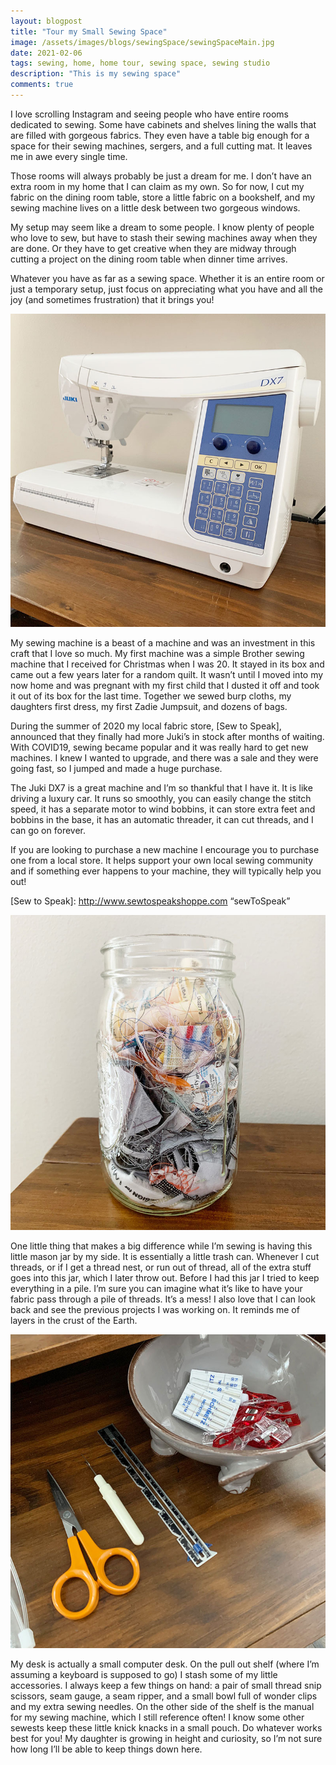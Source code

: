 ```yaml
---
layout: blogpost
title: "Tour my Small Sewing Space"
image: /assets/images/blogs/sewingSpace/sewingSpaceMain.jpg
date: 2021-02-06
tags: sewing, home, home tour, sewing space, sewing studio
description: "This is my sewing space"
comments: true
---
```


I love scrolling Instagram and seeing people who have entire rooms dedicated to sewing. Some have cabinets and shelves lining the walls that are filled with gorgeous fabrics. They even have a table big enough for a space for their sewing machines, sergers, and a full cutting mat. It leaves me in awe every single time. 

Those rooms will always probably be just a dream for me. I don’t have an extra room in my home that I can claim as my own. So for now, I cut my fabric on the dining room table, store a little fabric on a bookshelf, and my sewing machine lives on a little desk between two gorgeous windows. 

My setup may seem like a dream to some people. I know plenty of people who love to sew, but have to stash their sewing machines away when they are done. Or they have to get creative when they are midway through cutting a project on the dining room table when dinner time arrives.

Whatever you have as far as a sewing space. Whether it is an entire room or just a temporary setup, just focus on appreciating what you have and all the joy (and sometimes frustration) that it brings you!

![Juki](/assets/images/blogs/sewingSpace/juki.jpg)

My sewing machine is a beast of a machine and was an investment in this craft that I love so much. My first machine was a simple Brother sewing machine that I received for Christmas when I was 20. It stayed in its box and came out a few years later for a random quilt. It wasn’t until I moved into my now home and was pregnant with my first child that I dusted it off and took it out of its box for the last time. Together we sewed burp cloths, my daughters first dress, my first Zadie Jumpsuit, and dozens of bags. 

During the summer of 2020 my local fabric store, [Sew to Speak], announced that they finally had more Juki’s in stock after months of waiting. With COVID19, sewing became popular and it was really hard to get new machines. I knew I wanted to upgrade, and there was a sale and they were going fast, so I jumped and made a huge purchase. 

The Juki DX7 is a great machine and I’m so thankful that I have it. It is like driving a luxury car. It runs so smoothly, you can easily change the stitch speed, it has a separate motor to wind bobbins, it can store extra feet and bobbins in the base, it has an automatic threader, it can cut threads, and I can go on forever. 

If you are looking to purchase a new machine I encourage you to purchase one from a local store. It helps support your own local sewing community and if something ever happens to your machine, they will typically help you out!


[Sew to Speak]: http://www.sewtospeakshoppe.com “sewToSpeak”

![threadJar](/assets/images/blogs/sewingSpace/threadJar.jpg)

One little thing that makes a big difference while I’m sewing is having this little mason jar by my side. It is essentially a little trash can. Whenever I cut threads, or if I get a thread nest, or run out of thread, all of the extra stuff goes into this jar, which I later throw out. Before I had this jar I tried to keep everything in a pile. I’m sure you can imagine what it’s like to have your fabric pass through a pile of threads. It’s a mess! I also love that I can look back and see the previous projects I was working on. It reminds me of layers in the crust of the Earth. 

![accessories](/assets/images/blogs/sewingSpace/accessories.jpg)

My desk is actually a small computer desk. On the pull out shelf (where I’m assuming a keyboard is supposed to go) I stash some of my little accessories. I always keep a few things on hand: a pair of small thread snip scissors, seam gauge, a seam ripper, and a small bowl full of wonder clips and my extra sewing needles. On the other side of the shelf is the manual for my sewing machine, which I still reference often! I know some other sewests keep these little knick knacks in a small pouch. Do whatever works best for you! My daughter is growing in height and curiosity, so I’m not sure how long I’ll be able to keep things down here. 


